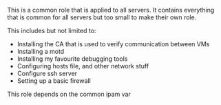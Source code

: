 This is a common role that is applied to all servers. It contains everything that is common for all servers but too small to make their own role.

This includes but not limited to:
 - Installing the CA that is used to verify communication between VMs
 - Installing a motd
 - Installing my favourite debugging tools
 - Configuring hosts file, and other network stuff
 - Configure ssh server
 - Setting up a basic firewall

This role depends on the common ipam var
